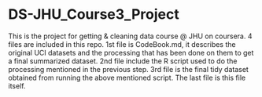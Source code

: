 # DS-JHU_Course3_Project
This is the project for getting &amp; cleaning data course @ JHU on coursera.
4 files are included in this repo.
1st file is CodeBook.md, it describes the original UCI datasets and the processing that has been done on them to get a final summarized dataset.
2nd file include the R script used to do the processing mentioned in the previous step.
3rd file is the final tidy dataset obtained from running the above mentioned script.
The last file is this file itself. 
